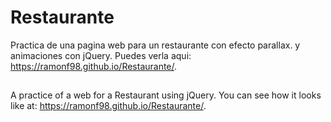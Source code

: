 # Restaurante
Practica de una pagina web para un restaurante con efecto parallax. y animaciones con jQuery.
Puedes verla aqui: https://ramonf98.github.io/Restaurante/.
##
A practice of a web for a Restaurant using jQuery. You can see how it looks like at: https://ramonf98.github.io/Restaurante/. 
